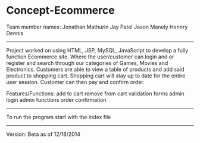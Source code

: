 Concept-Ecommerce
=================
Team member names:
Jonathan Mathurin
Jay Patel
Jason Manely
Hennry Dennis

-----------
Project worked on using HTML, JSP, MySQL, JavaScript to develop a fully function Ecommerce site. Where the
user/customer can login and or register and search through our categories of Games, Movies and Electronics. Customers are
able to view a table of products and add said product to shopping cart. Shopping cart will stay up to date for the entire
user session. Customer can then pay and confirm order.

Features/Functions:
add to cart
remove from cart
validation forms
admin login
admin functions
order confirmation

-----------
To run the program start with the index file

-----------
Version: Beta 
as of 12/18/2014